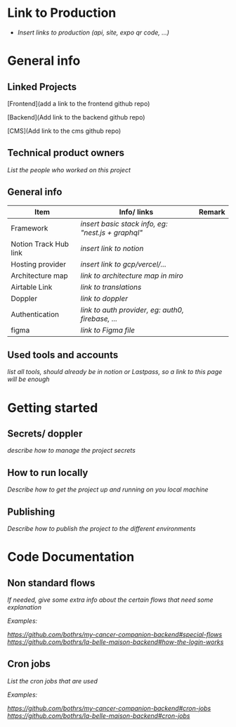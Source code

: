# Link to Production

- _Insert links to production (api, site, expo qr code, ...)_

# General info

## Linked Projects

[Frontend](add a link to the frontend github repo)

[Backend](Add link to the backend github repo)

[CMS](Add link to the cms github repo)

## Technical product owners

_List the people who worked on this project_

## General info

| Item                  | Info/ links                                        | Remark |
| --------------------- | -------------------------------------------------- | ------ |
| Framework             | _insert basic stack info, eg: "nest.js + graphql"_ |        |
| Notion Track Hub link | _insert link to notion_                            |        |
| Hosting provider      | _insert link to gcp/vercel/..._                    |        |
| Architecture map      | _link to architecture map in miro_                 |        |
| Airtable Link         | _link to translations_                             |        |
| Doppler               | _link to doppler_                                  |        |
| Authentication        | _link to auth provider, eg: auth0, firebase, ..._  |        |
| figma                 | _link to Figma file_                               |        |

## Used tools and accounts

_list all tools, should already be in notion or Lastpass, so a link to this page will be enough_

# Getting started

## Secrets/ doppler

_describe how to manage the project secrets_

## How to run locally

_Describe how to get the project up and running on you local machine_

## Publishing

_Describe how to publish the project to the different environments_

# Code Documentation

## Non standard flows

_If needed, give some extra info about the certain flows that need some explanation_

_Examples:_

_https://github.com/bothrs/my-cancer-companion-backend#special-flows_
_https://github.com/bothrs/la-belle-maison-backend#how-the-login-works_

## Cron jobs

_List the cron jobs that are used_

_Examples:_

_https://github.com/bothrs/my-cancer-companion-backend#cron-jobs_
_https://github.com/bothrs/la-belle-maison-backend#cron-jobs_
